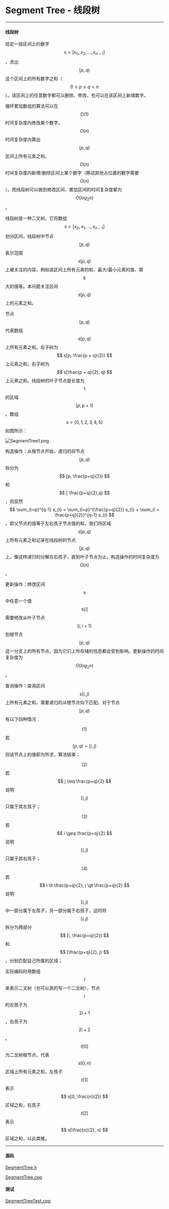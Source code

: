 <script type="text/javascript" src="https://cdnjs.cloudflare.com/ajax/libs/mathjax/2.7.1/MathJax.js?config=TeX-AMS-MML_HTMLorMML"></script>

# Segment Tree - 线段树

--------

#### 线段树

给定一段区间上的数字$$ s = [x_{0}, x_{2}, \dots, x_{n-1}] $$，求出$$ [p, q) $$这个区间上的所有数字之和（$$ 0 \leq p \leq q \lt n $$）。该区间上的任意数字都可以删除、修改，也可以在该区间上新增数字。

循环累加数组的算法可以在$$ O(1) $$时间复杂度内修改某个数字，$$ O(n) $$时间复杂度内算出$$ [p, q) $$区间上所有元素之和，$$ O(n) $$时间复杂度内新增/删除区间上某个数字（移动其他占位置的数字需要$$ O(n) $$）。而线段树可以做到修改区间、累加区间的时间复杂度都为$$ O(log_{2} n) $$。

线段树是一种二叉树，它将数组$$ s = [x_{0}, x_{1}, \dots, x_{n-1}] $$划分区间，线段树中节点$$ [p,q) $$表示范围$$ s[p,q) $$上被关注的内容，例如该区间上所有元素的和、最大/最小元素的值、第$$ k $$大的值等。本问题关注区间$$ s[p,q) $$上的元素之和。

节点$$ [p,q) $$代表数组$$ s[p,q) $$上所有元素之和。左子树为$$ s[p, \frac{p + q}{2}) $$上元素之和，右子树为$$ s[\frac{p + q}{2}, q) $$上元素之和。线段树的叶子节点是长度为$$ 1 $$的区域$$ [p,p+1) $$。数组$$ s = [0, 1, 2, 3, 4, 5] $$如图所示：

![SegmentTree1.png](../res/SegmentTree1.png)

构造操作：从根节点开始，递归的将节点$$ [p,q) $$拆分为$$ [p, \frac{p+q}{2}) $$和$$ [ \frac{p+q}{2},q) $$，则显然$$ \sum_{i=p}^{q-1} s_{i} = \sum_{i=p}^{\frac{p+q}{2}} s_{i} + \sum_{i = \frac{p+q}{2}}^{q-1} s_{i} $$，即父节点的值等于左右孩子节点值的和，我们将区域$$ s[p,q) $$上所有元素之和记录在线段树的节点$$ [p,q) $$上。像这样递归的分解左右孩子，直到叶子节点为止。构造操作的时间复杂度为$$ O(n) $$。

更新操作：修改区间$$ s $$中任意一个值$$ s[i] $$需要修改从叶子节点$$ [i, i+1) $$到根节点$$ [p,q) $$这一分支上的所有节点，因为它们上所存储的信息都会受到影响。更新操作的时间复杂度为$$ O(log_2⁡n) $$。

查询操作：查询区间$$ s[i,j) $$上所有元素之和，需要递归的从根节点向下匹配。对于节点$$ [p, q) $$有以下四种情况：

$$ (1) $$ 若$$ [p,q) = [i,j) $$则该节点上的值即为所求，算法结束；

$$ (2) $$ 若$$ j \leq \frac{p+q}{2} $$说明$$ [i,j) $$只属于其左孩子；

$$ (3) $$ 若$$ i \geq \frac{p+q}{2} $$说明$$ [i,j) $$只属于其右孩子；

$$ (4) $$ 若$$ i \lt \frac{p+q}{2}, j \gt \frac{p+q}{2} $$说明$$ [i, j) $$中一部分属于左孩子，另一部分属于右孩子，这时将$$ [i,j) $$拆分为两部分$$ [i, \frac{p+q}{2}) $$和$$ [\frac{p+q}{2}, j) $$，分别匹配自己所属的区域；

实际编码时用数组$$ t $$来表示二叉树（也可以真的写一个二叉树），节点$$ i $$的左孩子为$$ 2i+1 $$，右孩子为$$ 2i+2 $$。$$ t[0] $$为二叉树根节点，代表$$ s[0,n) $$区域上所有元素之和，左孩子$$ t[1] $$表示$$ s[0, \frac{n}{2}) $$区域之和，右孩子$$ t[2] $$表示$$ s[\frac{n}{2}, n) $$区域之和，以此类推。

--------

#### 源码

[SegmentTree.h](https://github.com/linrongbin16/Way-to-Algorithm/blob/master/src/DataStructure/SegmentTree.h)

[SegmentTree.cpp](https://github.com/linrongbin16/Way-to-Algorithm/blob/master/src/DataStructure/SegmentTree.cpp)

#### 测试

[SegmentTreeTest.cpp](https://github.com/linrongbin16/Way-to-Algorithm/blob/master/src/DataStructure/SegmentTreeTest.cpp)

